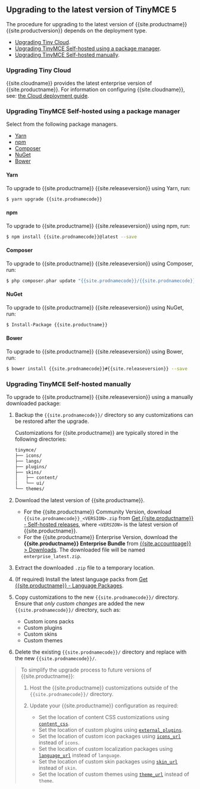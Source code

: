 ## Upgrading to the latest version of TinyMCE 5
The procedure for upgrading to the latest version of {{site.productname}} {{site.productversion}} depends on the deployment type.

* [Upgrading Tiny Cloud](#upgradingtinycloud).
* [Upgrading TinyMCE Self-hosted using a package manager](##upgradingtinymceself-hostedusingapackagemanager).
* [Upgrading TinyMCE Self-hosted manually](#upgradingtinymceself-hostedmanually).

### Upgrading Tiny Cloud

{{site.cloudname}} provides the latest enterprise version of {{site.productname}}. For information on configuring {{site.cloudname}}, see: [the Cloud deployment guide]({{site.baseurl}}/cloud-deployment-guide/).
### Upgrading TinyMCE Self-hosted using a package manager
Select from the following package managers.

* [Yarn](#yarn)
* [npm](#npm)
* [Composer](#composer)
* [NuGet](#nuget)
* [Bower](#bower)

#### Yarn
To upgrade to {{site.productname}} {{site.releaseversion}} using Yarn, run:
```sh
$ yarn upgrade {{site.prodnamecode}}
```

#### npm
To upgrade to {{site.productname}} {{site.releaseversion}} using npm, run:
```sh
$ npm install {{site.prodnamecode}}@latest --save
```

#### Composer
To upgrade to {{site.productname}} {{site.releaseversion}} using Composer, run:
```sh
$ php composer.phar update "{{site.prodnamecode}}/{{site.prodnamecode}}"
```

#### NuGet
To upgrade to {{site.productname}} {{site.releaseversion}} using NuGet, run:
```sh
$ Install-Package {{site.productname}}
```

#### Bower
To upgrade to {{site.productname}} {{site.releaseversion}} using Bower, run:
```sh
$ bower install {{site.prodnamecode}}#{{site.releaseversion}} --save
```

### Upgrading TinyMCE Self-hosted manually
To upgrade to {{site.productname}} {{site.releaseversion}} using a manually downloaded package:

1. Backup the `{{site.prodnamecode}}/` directory so any customizations can be restored after the upgrade.

    Customizations for {{site.productname}} are typically stored in the following directories:

    ```sh
    tinymce/
    ├── icons/
    ├── langs/
    ├── plugins/
    ├── skins/
    │   ├── content/
    │   └── ui/
    └── themes/
    ```

1. Download the latest version of {{site.productname}}.

    * For the {{site.productname}} Community Version, download `{{site.prodnamecode}}_<VERSION>.zip` from [Get {{site.productname}} - Self-hosted releases]({{site.gettiny}}/self-hosted/), where _`<VERSION>`_ is the latest version of {{site.productname}}.
    * For the {{site.productname}} Enterprise Version, download the **{{site.productname}} Enterprise Bundle** from [{{site.accountpage}} > Downloads](https://www.tiny.cloud/my-account/downloads/). The downloaded file will be named `enterprise_latest.zip`.

1. Extract the downloaded `.zip` file to a temporary location.
1. (If required) Install the latest language packs from [Get {{site.productname}} - Language Packages]({{site.gettiny}}/language-packages/).
1. Copy customizations to the new `{{site.prodnamecode}}/` directory. Ensure that _only custom changes_ are added the new `{{site.prodnamecode}}/` directory, such as:

    * Custom icons packs
    * Custom plugins
    * Custom skins
    * Custom themes
1. Delete the existing `{{site.prodnamecode}}/` directory and replace with the new `{{site.prodnamecode}}/`.

>To simplify the upgrade process to future versions of {{site.productname}}:
>
>1. Host the {{site.productname}} customizations outside of the `{{site.prodnamecode}}/` directory.
>1. Update your {{site.productname}} configuration as required:
>
>    * Set the location of content CSS customizations using [`content_css`]({{site.baseurl}}/configure/content-appearance/#content_css).
>    * Set the location of custom plugins using [`external_plugins`]({{site.baseurl}}/configure/integration-and-setup/#external_plugins).
>    * Set the location of custom icon packages using [`icons_url`]({{site.baseurl}}/configure/editor-appearance/#icons_url) instead of `icons`.
>    * Set the location of custom localization packages using [`language_url`]({{site.baseurl}}/configure/localization/#language_url) instead of `language`.
>    * Set the location of custom skin packages using [`skin_url`]({{site.baseurl}}/configure/editor-appearance/#skin_url) instead of `skin`.
>    * Set the location of custom themes using [`theme_url`]({{site.baseurl}}/configure/editor-appearance/#theme_url) instead of `theme`.